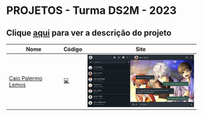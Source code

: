 # PROJETOS - Turma DS2M - 2023

## Clique [aqui](https://github.com/fernandoleonid/one-page-2022) para ver a descrição do projeto

| Nome          | Código                        | Site                              |
| --------------| ------------------------------|-----------------------------------|
| [Caio Palermo Lemos](https://github.com/HasegawaTaizou)   | [ :computer: ](./caiopalermo/) | [<img src="./caio_palermo_lemos/img/SCREENSHOT.PNG" width="300">](https://fernandoleonid.github.io/one-page-2022/ds1m-a/caiopalermo)|